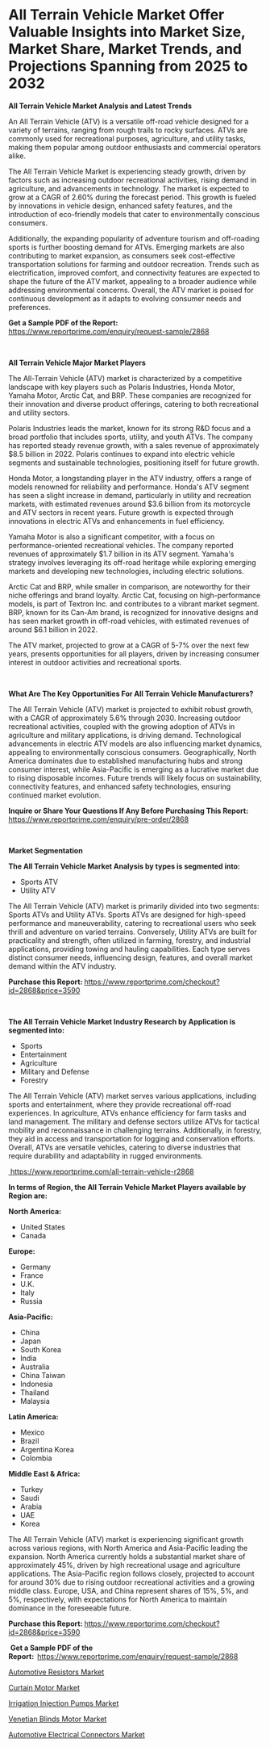 <p><h1>All Terrain Vehicle Market Offer Valuable Insights into Market Size, Market Share, Market Trends, and Projections Spanning from 2025 to 2032</h1></p><p><strong>All Terrain Vehicle Market Analysis and Latest Trends</strong></p>
<p><p>An All Terrain Vehicle (ATV) is a versatile off-road vehicle designed for a variety of terrains, ranging from rough trails to rocky surfaces. ATVs are commonly used for recreational purposes, agriculture, and utility tasks, making them popular among outdoor enthusiasts and commercial operators alike. </p><p>The All Terrain Vehicle Market is experiencing steady growth, driven by factors such as increasing outdoor recreational activities, rising demand in agriculture, and advancements in technology. The market is expected to grow at a CAGR of 2.60% during the forecast period. This growth is fueled by innovations in vehicle design, enhanced safety features, and the introduction of eco-friendly models that cater to environmentally conscious consumers. </p><p>Additionally, the expanding popularity of adventure tourism and off-roading sports is further boosting demand for ATVs. Emerging markets are also contributing to market expansion, as consumers seek cost-effective transportation solutions for farming and outdoor recreation. Trends such as electrification, improved comfort, and connectivity features are expected to shape the future of the ATV market, appealing to a broader audience while addressing environmental concerns. Overall, the ATV market is poised for continuous development as it adapts to evolving consumer needs and preferences.</p></p>
<p><strong>Get a Sample PDF of the Report:&nbsp;</strong> <a href="https://www.reportprime.com/enquiry/request-sample/2868?utm_campaign=2217&utm_medium=2&utm_source=Github&utm_content=ia&utm_term=17032025&utm_id=all-terrain-vehicle">https://www.reportprime.com/enquiry/request-sample/2868</a></p>
<p>&nbsp;</p>
<p><strong>All Terrain Vehicle Major Market Players</strong></p>
<p><p>The All-Terrain Vehicle (ATV) market is characterized by a competitive landscape with key players such as Polaris Industries, Honda Motor, Yamaha Motor, Arctic Cat, and BRP. These companies are recognized for their innovation and diverse product offerings, catering to both recreational and utility sectors.</p><p>Polaris Industries leads the market, known for its strong R&D focus and a broad portfolio that includes sports, utility, and youth ATVs. The company has reported steady revenue growth, with a sales revenue of approximately $8.5 billion in 2022. Polaris continues to expand into electric vehicle segments and sustainable technologies, positioning itself for future growth.</p><p>Honda Motor, a longstanding player in the ATV industry, offers a range of models renowned for reliability and performance. Honda's ATV segment has seen a slight increase in demand, particularly in utility and recreation markets, with estimated revenues around $3.6 billion from its motorcycle and ATV sectors in recent years. Future growth is expected through innovations in electric ATVs and enhancements in fuel efficiency.</p><p>Yamaha Motor is also a significant competitor, with a focus on performance-oriented recreational vehicles. The company reported revenues of approximately $1.7 billion in its ATV segment. Yamaha's strategy involves leveraging its off-road heritage while exploring emerging markets and developing new technologies, including electric solutions.</p><p>Arctic Cat and BRP, while smaller in comparison, are noteworthy for their niche offerings and brand loyalty. Arctic Cat, focusing on high-performance models, is part of Textron Inc. and contributes to a vibrant market segment. BRP, known for its Can-Am brand, is recognized for innovative designs and has seen market growth in off-road vehicles, with estimated revenues of around $6.1 billion in 2022.</p><p>The ATV market, projected to grow at a CAGR of 5-7% over the next few years, presents opportunities for all players, driven by increasing consumer interest in outdoor activities and recreational sports.</p></p>
<p>&nbsp;</p>
<p><strong>What Are The Key Opportunities For All Terrain Vehicle Manufacturers?</strong></p>
<p><p>The All Terrain Vehicle (ATV) market is projected to exhibit robust growth, with a CAGR of approximately 5.6% through 2030. Increasing outdoor recreational activities, coupled with the growing adoption of ATVs in agriculture and military applications, is driving demand. Technological advancements in electric ATV models are also influencing market dynamics, appealing to environmentally conscious consumers. Geographically, North America dominates due to established manufacturing hubs and strong consumer interest, while Asia-Pacific is emerging as a lucrative market due to rising disposable incomes. Future trends will likely focus on sustainability, connectivity features, and enhanced safety technologies, ensuring continued market evolution.</p></p>
<p><strong>Inquire or Share Your Questions If Any Before Purchasing This Report:</strong> <a href="https://www.reportprime.com/enquiry/pre-order/2868?utm_campaign=2217&utm_medium=2&utm_source=Github&utm_content=ia&utm_term=17032025&utm_id=all-terrain-vehicle">https://www.reportprime.com/enquiry/pre-order/2868</a></p>
<p>&nbsp;</p>
<p><strong>Market Segmentation</strong></p>
<p><strong>The All Terrain Vehicle Market Analysis by types is segmented into:</strong></p>
<p><ul><li>Sports ATV</li><li>Utility ATV</li></ul></p>
<p><p>The All Terrain Vehicle (ATV) market is primarily divided into two segments: Sports ATVs and Utility ATVs. Sports ATVs are designed for high-speed performance and maneuverability, catering to recreational users who seek thrill and adventure on varied terrains. Conversely, Utility ATVs are built for practicality and strength, often utilized in farming, forestry, and industrial applications, providing towing and hauling capabilities. Each type serves distinct consumer needs, influencing design, features, and overall market demand within the ATV industry.</p></p>
<p><strong>Purchase this Report:&nbsp;</strong><a href="https://www.reportprime.com/checkout?id=2868&price=3590&utm_campaign=2217&utm_medium=2&utm_source=Github&utm_content=ia&utm_term=17032025&utm_id=all-terrain-vehicle">https://www.reportprime.com/checkout?id=2868&price=3590</a></p>
<p>&nbsp;</p>
<p><strong>The All Terrain Vehicle Market Industry Research by Application is segmented into:</strong></p>
<p><ul><li>Sports</li><li>Entertainment</li><li>Agriculture</li><li>Military and Defense</li><li>Forestry</li></ul></p>
<p><p>The All Terrain Vehicle (ATV) market serves various applications, including sports and entertainment, where they provide recreational off-road experiences. In agriculture, ATVs enhance efficiency for farm tasks and land management. The military and defense sectors utilize ATVs for tactical mobility and reconnaissance in challenging terrains. Additionally, in forestry, they aid in access and transportation for logging and conservation efforts. Overall, ATVs are versatile vehicles, catering to diverse industries that require durability and adaptability in rugged environments.</p></p>
<p><a href="https://www.reportprime.com/all-terrain-vehicle-r2868?utm_campaign=2217&utm_medium=2&utm_source=Github&utm_content=ia&utm_term=17032025&utm_id=all-terrain-vehicle">&nbsp;https://www.reportprime.com/all-terrain-vehicle-r2868</a></p>
<p><strong>In terms of Region, the All Terrain Vehicle Market Players available by Region are:</strong></p>
<p>
    <p> <strong> North America: </strong>
        <ul>
            <li>United States</li>
            <li>Canada</li>
        </ul>
        </p> 
    <p> <strong> Europe: </strong>
        <ul>
            <li>Germany</li>
            <li>France</li>
            <li>U.K.</li>
            <li>Italy</li>
            <li>Russia</li>
        </ul>
        </p> 
    <p> <strong> Asia-Pacific: </strong>
        <ul>
            <li>China</li>
            <li>Japan</li>
            <li>South Korea</li>
            <li>India</li>
            <li>Australia</li>
            <li>China Taiwan</li>
            <li>Indonesia</li>
            <li>Thailand</li>
            <li>Malaysia</li>
        </ul>
        </p> 
    <p> <strong> Latin America: </strong>
        <ul>
            <li>Mexico</li>
            <li>Brazil</li>
            <li>Argentina Korea</li>
            <li>Colombia</li>
        </ul>
        </p> 
    <p> <strong> Middle East & Africa: </strong>
        <ul>
            <li>Turkey</li>
            <li>Saudi</li>
            <li>Arabia</li>
            <li>UAE</li>
            <li>Korea</li>
        </ul>
    </p>
    </p>
<p><p>The All Terrain Vehicle (ATV) market is experiencing significant growth across various regions, with North America and Asia-Pacific leading the expansion. North America currently holds a substantial market share of approximately 45%, driven by high recreational usage and agriculture applications. The Asia-Pacific region follows closely, projected to account for around 30% due to rising outdoor recreational activities and a growing middle class. Europe, USA, and China represent shares of 15%, 5%, and 5%, respectively, with expectations for North America to maintain dominance in the foreseeable future.</p></p>
<p><strong>Purchase this Report: </strong><a href="https://www.reportprime.com/checkout?id=2868&price=3590&utm_campaign=2217&utm_medium=2&utm_source=Github&utm_content=ia&utm_term=17032025&utm_id=all-terrain-vehicle">https://www.reportprime.com/checkout?id=2868&price=3590</a></p>
<p>&nbsp;<strong>Get a Sample PDF of the Report:&nbsp;&nbsp;</strong><a href="https://www.reportprime.com/enquiry/request-sample/2868?utm_campaign=2217&utm_medium=2&utm_source=Github&utm_content=ia&utm_term=17032025&utm_id=all-terrain-vehicle">https://www.reportprime.com/enquiry/request-sample/2868</a></p>
<p><strong></strong></p>
<p><p><a href="https://github.com/meenafadilkh/Market-Research-Report-List-1/blob/main/automotive-resistors-market.md?utm_campaign=2217&utm_medium=2&utm_source=Github&utm_content=ia&utm_term=17032025&utm_id=all-terrain-vehicle">Automotive Resistors Market</a></p><p><a href="https://www.linkedin.com/pulse/curtain-motor-market-trend-analysis-highlights-rapid-sjyme?utm_campaign=2217&utm_medium=2&utm_source=Github&utm_content=ia&utm_term=17032025&utm_id=all-terrain-vehicle">Curtain Motor Market</a></p><p><a href="https://www.linkedin.com/pulse/irrigation-injection-pumps-market-demand-revenue-insights-55-bzz3e?utm_campaign=2217&utm_medium=2&utm_source=Github&utm_content=ia&utm_term=17032025&utm_id=all-terrain-vehicle">Irrigation Injection Pumps Market</a></p><p><a href="https://www.linkedin.com/pulse/global-venetian-blinds-motor-market-set-grow-despite-change-s6y4e?utm_campaign=2217&utm_medium=2&utm_source=Github&utm_content=ia&utm_term=17032025&utm_id=all-terrain-vehicle">Venetian Blinds Motor Market</a></p><p><a href="https://github.com/gaiusmelyna/Market-Research-Report-List-1/blob/main/automotive-electrical-connectors-market.md?utm_campaign=2217&utm_medium=2&utm_source=Github&utm_content=ia&utm_term=17032025&utm_id=all-terrain-vehicle">Automotive Electrical Connectors Market</a></p></p>